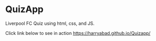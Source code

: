 # QuizApp

Liverpool FC Quiz using html, css, and JS.

Click link below to see in action https://harryabad.github.io/Quizapp/

